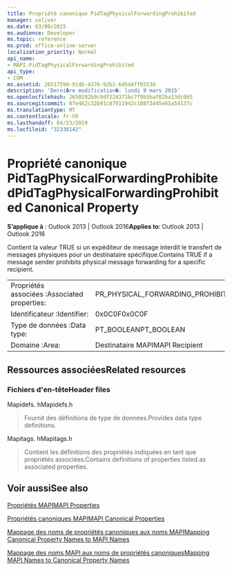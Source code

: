 ```yaml
---
title: Propriété canonique PidTagPhysicalForwardingProhibited
manager: soliver
ms.date: 03/09/2015
ms.audience: Developer
ms.topic: reference
ms.prod: office-online-server
localization_priority: Normal
api_name:
- MAPI.PidTagPhysicalForwardingProhibited
api_type:
- COM
ms.assetid: 2651759d-914b-4376-92b2-6d5d4ffb5530
description: 'Derni�re modification�: lundi 9 mars 2015'
ms.openlocfilehash: 2650292b0c9df224371bc7f9b5baf82ba13dc0b5
ms.sourcegitcommit: 8fe462c32b91c87911942c188f3445e85a54137c
ms.translationtype: MT
ms.contentlocale: fr-FR
ms.lasthandoff: 04/23/2019
ms.locfileid: "32338142"
---
```

# <a name="pidtagphysicalforwardingprohibited-canonical-property"></a><span data-ttu-id="84082-103">Propriété canonique PidTagPhysicalForwardingProhibited</span><span class="sxs-lookup"><span data-stu-id="84082-103">PidTagPhysicalForwardingProhibited Canonical Property</span></span>

  
  
<span data-ttu-id="84082-104">**S’applique à** : Outlook 2013 | Outlook 2016</span><span class="sxs-lookup"><span data-stu-id="84082-104">**Applies to**: Outlook 2013 | Outlook 2016</span></span> 
  
<span data-ttu-id="84082-105">Contient la valeur TRUE si un expéditeur de message interdit le transfert de messages physiques pour un destinataire spécifique.</span><span class="sxs-lookup"><span data-stu-id="84082-105">Contains TRUE if a message sender prohibits physical message forwarding for a specific recipient.</span></span>
  
|||
|:-----|:-----|
|<span data-ttu-id="84082-106">Propriétés associées :</span><span class="sxs-lookup"><span data-stu-id="84082-106">Associated properties:</span></span>  <br/> |<span data-ttu-id="84082-107">PR_PHYSICAL_FORWARDING_PROHIBITED</span><span class="sxs-lookup"><span data-stu-id="84082-107">PR_PHYSICAL_FORWARDING_PROHIBITED</span></span>  <br/> |
|<span data-ttu-id="84082-108">Identificateur :</span><span class="sxs-lookup"><span data-stu-id="84082-108">Identifier:</span></span>  <br/> |<span data-ttu-id="84082-109">0x0C0F</span><span class="sxs-lookup"><span data-stu-id="84082-109">0x0C0F</span></span>  <br/> |
|<span data-ttu-id="84082-110">Type de données :</span><span class="sxs-lookup"><span data-stu-id="84082-110">Data type:</span></span>  <br/> |<span data-ttu-id="84082-111">PT_BOOLEAN</span><span class="sxs-lookup"><span data-stu-id="84082-111">PT_BOOLEAN</span></span>  <br/> |
|<span data-ttu-id="84082-112">Domaine :</span><span class="sxs-lookup"><span data-stu-id="84082-112">Area:</span></span>  <br/> |<span data-ttu-id="84082-113">Destinataire MAPI</span><span class="sxs-lookup"><span data-stu-id="84082-113">MAPI Recipient</span></span>  <br/> |
   
## <a name="related-resources"></a><span data-ttu-id="84082-114">Ressources associées</span><span class="sxs-lookup"><span data-stu-id="84082-114">Related resources</span></span>

### <a name="header-files"></a><span data-ttu-id="84082-115">Fichiers d'en-tête</span><span class="sxs-lookup"><span data-stu-id="84082-115">Header files</span></span>

<span data-ttu-id="84082-116">Mapidefs. h</span><span class="sxs-lookup"><span data-stu-id="84082-116">Mapidefs.h</span></span>
  
> <span data-ttu-id="84082-117">Fournit des définitions de type de données.</span><span class="sxs-lookup"><span data-stu-id="84082-117">Provides data type definitions.</span></span>
    
<span data-ttu-id="84082-118">Mapitags. h</span><span class="sxs-lookup"><span data-stu-id="84082-118">Mapitags.h</span></span>
  
> <span data-ttu-id="84082-119">Contient les définitions des propriétés indiquées en tant que propriétés associées.</span><span class="sxs-lookup"><span data-stu-id="84082-119">Contains definitions of properties listed as associated properties.</span></span>
    
## <a name="see-also"></a><span data-ttu-id="84082-120">Voir aussi</span><span class="sxs-lookup"><span data-stu-id="84082-120">See also</span></span>



[<span data-ttu-id="84082-121">Propriétés MAPI</span><span class="sxs-lookup"><span data-stu-id="84082-121">MAPI Properties</span></span>](mapi-properties.md)
  
[<span data-ttu-id="84082-122">Propriétés canoniques MAPI</span><span class="sxs-lookup"><span data-stu-id="84082-122">MAPI Canonical Properties</span></span>](mapi-canonical-properties.md)
  
[<span data-ttu-id="84082-123">Mappage des noms de propriétés canoniques aux noms MAPI</span><span class="sxs-lookup"><span data-stu-id="84082-123">Mapping Canonical Property Names to MAPI Names</span></span>](mapping-canonical-property-names-to-mapi-names.md)
  
[<span data-ttu-id="84082-124">Mappage des noms MAPI aux noms de propriétés canoniques</span><span class="sxs-lookup"><span data-stu-id="84082-124">Mapping MAPI Names to Canonical Property Names</span></span>](mapping-mapi-names-to-canonical-property-names.md)


